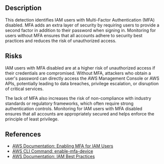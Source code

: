 ## Description

This detection identifies IAM users with Multi-Factor Authentication (MFA) disabled. MFA adds an extra layer of security by requiring users to provide a second factor in addition to their password when signing in. Monitoring for users without MFA ensures that all accounts adhere to security best practices and reduces the risk of unauthorized access.

## Risks

IAM users with MFA disabled are at a higher risk of unauthorized access if their credentials are compromised. Without MFA, attackers who obtain a user's password can directly access the AWS Management Console or AWS APIs, potentially leading to data breaches, privilege escalation, or disruption of critical services.

The lack of MFA also increases the risk of non-compliance with industry standards or regulatory frameworks, which often require strong authentication controls. Monitoring for IAM users with MFA disabled ensures that all accounts are appropriately secured and helps enforce the principle of least privilege.

## References

- [AWS Documentation: Enabling MFA for IAM Users](https://docs.aws.amazon.com/IAM/latest/UserGuide/id_credentials_mfa_enable.html)
- [AWS CLI Command: enable-mfa-device](https://docs.aws.amazon.com/cli/latest/reference/iam/enable-mfa-device.html)
- [AWS Documentation: IAM Best Practices](https://docs.aws.amazon.com/IAM/latest/UserGuide/best-practices.html)
